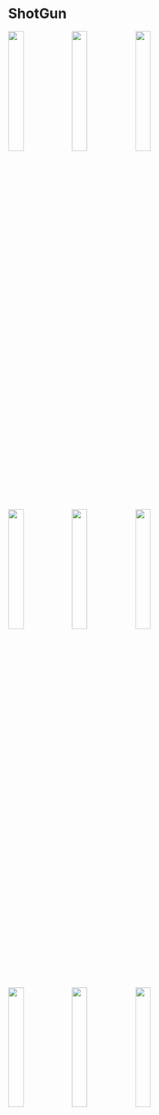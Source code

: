 # ShotGun
<img src="https://user-images.githubusercontent.com/46317057/148695388-6d28d78a-dfeb-4f34-966a-5884cf397cb1.mp4" width=25% height=25%>
<img src="https://user-images.githubusercontent.com/46317057/147593169-b5ebb61a-1da6-48b3-b29f-88ba5dc6a565.png" width=25% height=25%>
<img src="https://user-images.githubusercontent.com/46317057/147593293-e9bb920e-523c-4393-be7c-29000eedd20f.png" width=25% height=25%>
<img src="https://user-images.githubusercontent.com/46317057/147593183-12bc6a09-e701-47c8-af54-45721eaeae64.png" width=25% height=25%>
<img src="https://user-images.githubusercontent.com/46317057/147593188-a729ed53-83e7-4574-8582-ba385572d003.png" width=25% height=25%>
<img src="https://user-images.githubusercontent.com/46317057/147593200-351a85fe-99d5-4498-a181-d7a4b091be6b.png" width=25% height=25%>
<img src="https://user-images.githubusercontent.com/46317057/147593209-1107f9e8-bf88-4e56-8737-64d88f1547e7.png" width=25% height=25%>
<img src="https://user-images.githubusercontent.com/46317057/147593253-7620e75a-0da4-4857-a464-5a7ee5ec73d9.png" width=25% height=25%>
<img src="https://user-images.githubusercontent.com/46317057/147593269-4a4dca05-f6d5-481f-a6fa-50df719962da.png" width=25% height=25%>
